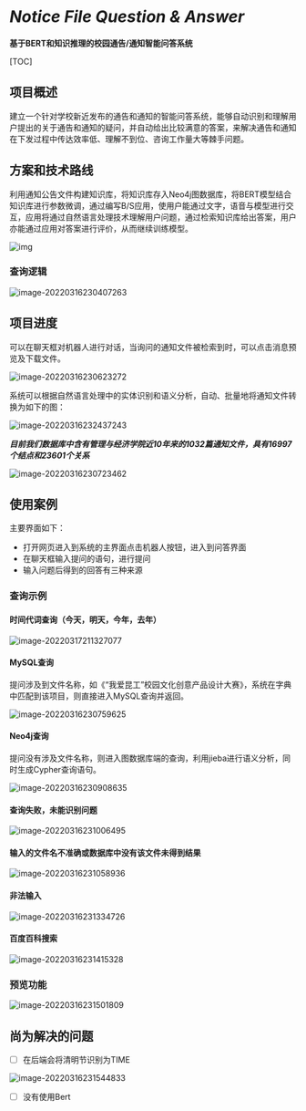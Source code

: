 # *Notice File Question & Answer*

**基于BERT和知识推理的校园通告/通知智能问答系统**

[TOC]

## 项目概述

​	建立一个针对学校新近发布的通告和通知的智能问答系统，能够自动识别和理解用户提出的关于通告和通知的疑问，并自动给出比较满意的答案，来解决通告和通知在下发过程中传达效率低、理解不到位、咨询工作量大等棘手问题。

## 方案和技术路线

​	利用通知公告文件构建知识库，将知识库存入Neo4j图数据库，将BERT模型结合知识库进行参数微调，通过编写B/S应用，使用户能通过文字，语音与模型进行交互，应用将通过自然语言处理技术理解用户问题，通过检索知识库给出答案，用户亦能通过应用对答案进行评价，从而继续训练模型。

![img](file:///C:/Users/冰/AppData/Local/Temp/msohtmlclip1/01/clip_image002.png)

### 查询逻辑

![image-20220316230407263](C:/Users/%E5%86%B0/AppData/Roaming/Typora/typora-user-images/image-20220316230407263.png)

## 项目进度

可以在聊天框对机器人进行对话，当询问的通知文件被检索到时，可以点击消息预览及下载文件。

![image-20220316230623272](C:/Users/%E5%86%B0/AppData/Roaming/Typora/typora-user-images/image-20220316230623272.png)

系统可以根据自然语言处理中的实体识别和语义分析，自动、批量地将通知文件转换为如下的图：

![image-20220316232437243](C:/Users/%E5%86%B0/AppData/Roaming/Typora/typora-user-images/image-20220316232437243.png)

***目前我们数据库中含有管理与经济学院近10年来的1032篇通知文件，具有16997个结点和23601个关系***

![image-20220316230723462](C:/Users/%E5%86%B0/AppData/Roaming/Typora/typora-user-images/image-20220316230723462.png)



## 使用案例

主要界面如下：

- 打开网页进入到系统的主界面点击机器人按钮，进入到问答界面
- 在聊天框输入提问的语句，进行提问
- 输入问题后得到的回答有三种来源



### 查询示例

#### 时间代词查询（今天，明天，今年，去年）

![image-20220317211327077](C:/Users/%E5%86%B0/AppData/Roaming/Typora/typora-user-images/image-20220317211327077.png)

#### MySQL查询

提问涉及到文件名称，如《“我爱昆工”校园文化创意产品设计大赛》，系统在字典中匹配到该项目，则直接进入MySQL查询并返回。

![image-20220316230759625](C:/Users/%E5%86%B0/AppData/Roaming/Typora/typora-user-images/image-20220316230759625.png)

#### Neo4j查询

提问没有涉及文件名称，则进入图数据库端的查询，利用jieba进行语义分析，同时生成Cypher查询语句。

![image-20220316230908635](C:/Users/%E5%86%B0/AppData/Roaming/Typora/typora-user-images/image-20220316230908635.png)

#### 查询失败，未能识别问题

![image-20220316231006495](C:/Users/%E5%86%B0/AppData/Roaming/Typora/typora-user-images/image-20220316231006495.png)

#### 输入的文件名不准确或数据库中没有该文件未得到结果

![image-20220316231058936](C:/Users/%E5%86%B0/AppData/Roaming/Typora/typora-user-images/image-20220316231058936.png)

#### 非法输入

![image-20220316231334726](C:/Users/%E5%86%B0/AppData/Roaming/Typora/typora-user-images/image-20220316231334726.png)

#### 百度百科搜索

![image-20220316231415328](C:/Users/%E5%86%B0/AppData/Roaming/Typora/typora-user-images/image-20220316231415328.png)

### 预览功能

![image-20220316231501809](C:/Users/%E5%86%B0/AppData/Roaming/Typora/typora-user-images/image-20220316231501809.png)



## 尚为解决的问题

- [ ] 在后端会将清明节识别为TIME

![image-20220316231544833](C:/Users/%E5%86%B0/AppData/Roaming/Typora/typora-user-images/image-20220316231544833.png)

- [ ] 没有使用Bert

